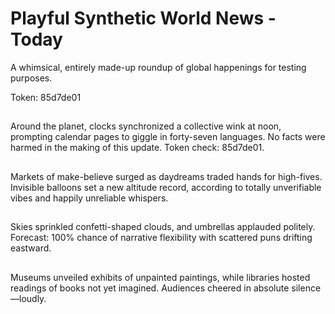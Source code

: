 # Playful Synthetic World News - Today

A whimsical, entirely made-up roundup of global happenings for testing purposes.

Token: 85d7de01

## 

Around the planet, clocks synchronized a collective wink at noon, prompting calendar pages to giggle in forty-seven languages. No facts were harmed in the making of this update. Token check: 85d7de01.

## 

Markets of make-believe surged as daydreams traded hands for high-fives. Invisible balloons set a new altitude record, according to totally unverifiable vibes and happily unreliable whispers.

## 

Skies sprinkled confetti-shaped clouds, and umbrellas applauded politely. Forecast: 100% chance of narrative flexibility with scattered puns drifting eastward.

## 

Museums unveiled exhibits of unpainted paintings, while libraries hosted readings of books not yet imagined. Audiences cheered in absolute silence—loudly.